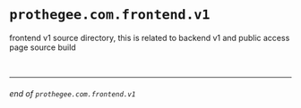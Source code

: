 # `prothegee.com.frontend.v1`

frontend v1 source directory, this is related to backend v1 and public access page source build

<br>

---

###### end of `prothegee.com.frontend.v1`

